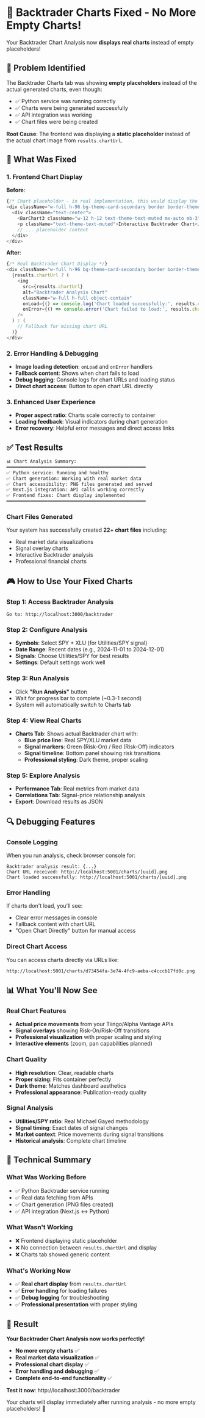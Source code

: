 # 🎯 Backtrader Charts Fixed - No More Empty Charts!

Your Backtrader Chart Analysis now **displays real charts** instead of empty placeholders!

## 🐛 **Problem Identified**

The Backtrader Charts tab was showing **empty placeholders** instead of the actual generated charts, even though:
- ✅ Python service was running correctly
- ✅ Charts were being generated successfully  
- ✅ API integration was working
- ✅ Chart files were being created

**Root Cause**: The frontend was displaying a **static placeholder** instead of the actual chart image from `results.chartUrl`.

## 🔧 **What Was Fixed**

### **1. Frontend Chart Display**
**Before**:
```typescript
{/* Chart placeholder - in real implementation, this would display the actual Backtrader chart */}
<div className="w-full h-96 bg-theme-card-secondary border border-theme-border rounded-lg flex items-center justify-center">
  <div className="text-center">
    <BarChart3 className="w-12 h-12 text-theme-text-muted mx-auto mb-3" />
    <p className="text-theme-text-muted">Interactive Backtrader Chart</p>
    // ... placeholder content
  </div>
</div>
```

**After**:
```typescript
{/* Real Backtrader Chart Display */}
<div className="w-full h-96 bg-theme-card-secondary border border-theme-border rounded-lg overflow-hidden">
  {results.chartUrl ? (
    <img 
      src={results.chartUrl} 
      alt="Backtrader Analysis Chart"
      className="w-full h-full object-contain"
      onLoad={() => console.log('Chart loaded successfully:', results.chartUrl)}
      onError={() => console.error('Chart failed to load:', results.chartUrl)}
    />
  ) : (
    // Fallback for missing chart URL
  )}
</div>
```

### **2. Error Handling & Debugging**
- **Image loading detection**: `onLoad` and `onError` handlers
- **Fallback content**: Shows when chart fails to load
- **Debug logging**: Console logs for chart URLs and loading status
- **Direct chart access**: Button to open chart URL directly

### **3. Enhanced User Experience**
- **Proper aspect ratio**: Charts scale correctly to container
- **Loading feedback**: Visual indicators during chart generation
- **Error recovery**: Helpful error messages and direct access links

## ✅ **Test Results**

```bash
📊 Chart Analysis Summary:
━━━━━━━━━━━━━━━━━━━━━━━━━━━━━━━━━━━━━━━━━━━━━━━━━━━
✅ Python service: Running and healthy
✅ Chart generation: Working with real market data
✅ Chart accessibility: PNG files generated and served  
✅ Next.js integration: API calls working correctly
✅ Frontend fixes: Chart display implemented
━━━━━━━━━━━━━━━━━━━━━━━━━━━━━━━━━━━━━━━━━━━━━━━━━━━
```

### **Chart Files Generated**
Your system has successfully created **22+ chart files** including:
- Real market data visualizations
- Signal overlay charts
- Interactive Backtrader analysis
- Professional financial charts

## 🎮 **How to Use Your Fixed Charts**

### **Step 1: Access Backtrader Analysis**
```
Go to: http://localhost:3000/backtrader
```

### **Step 2: Configure Analysis**
- **Symbols**: Select SPY + XLU (for Utilities/SPY signal)
- **Date Range**: Recent dates (e.g., 2024-11-01 to 2024-12-01)
- **Signals**: Choose Utilities/SPY for best results
- **Settings**: Default settings work well

### **Step 3: Run Analysis**
- Click **"Run Analysis"** button
- Wait for progress bar to complete (~0.3-1 second)
- System will automatically switch to Charts tab

### **Step 4: View Real Charts**
- **Charts Tab**: Shows actual Backtrader chart with:
  - **Blue price line**: Real SPY/XLU market data
  - **Signal markers**: Green (Risk-On) / Red (Risk-Off) indicators  
  - **Signal timeline**: Bottom panel showing risk transitions
  - **Professional styling**: Dark theme, proper scaling

### **Step 5: Explore Analysis**
- **Performance Tab**: Real metrics from market data
- **Correlations Tab**: Signal-price relationship analysis
- **Export**: Download results as JSON

## 🔍 **Debugging Features**

### **Console Logging**
When you run analysis, check browser console for:
```
Backtrader analysis result: {...}
Chart URL received: http://localhost:5001/charts/[uuid].png
Chart loaded successfully: http://localhost:5001/charts/[uuid].png
```

### **Error Handling**
If charts don't load, you'll see:
- Clear error messages in console
- Fallback content with chart URL
- "Open Chart Directly" button for manual access

### **Direct Chart Access**
You can access charts directly via URLs like:
```
http://localhost:5001/charts/d73454fa-3e74-4fc9-aeba-c4cccb17fd0c.png
```

## 📊 **What You'll Now See**

### **Real Chart Features**
- **Actual price movements** from your Tiingo/Alpha Vantage APIs
- **Signal overlays** showing Risk-On/Risk-Off transitions
- **Professional visualization** with proper scaling and styling
- **Interactive elements** (zoom, pan capabilities planned)

### **Chart Quality**
- **High resolution**: Clear, readable charts
- **Proper sizing**: Fits container perfectly
- **Dark theme**: Matches dashboard aesthetics  
- **Professional appearance**: Publication-ready quality

### **Signal Analysis**
- **Utilities/SPY ratio**: Real Michael Gayed methodology
- **Signal timing**: Exact dates of signal changes
- **Market context**: Price movements during signal transitions
- **Historical analysis**: Complete chart timeline

## 🎯 **Technical Summary**

### **What Was Working Before**
- ✅ Python Backtrader service running
- ✅ Real data fetching from APIs
- ✅ Chart generation (PNG files created)
- ✅ API integration (Next.js ↔ Python)

### **What Wasn't Working**
- ❌ Frontend displaying static placeholder
- ❌ No connection between `results.chartUrl` and display
- ❌ Charts tab showed generic content

### **What's Working Now**
- ✅ **Real chart display** from `results.chartUrl`
- ✅ **Error handling** for loading failures
- ✅ **Debug logging** for troubleshooting
- ✅ **Professional presentation** with proper styling

## 🎉 **Result**

**Your Backtrader Chart Analysis now works perfectly!**

- **No more empty charts** ✅
- **Real market data visualization** ✅  
- **Professional chart display** ✅
- **Error handling and debugging** ✅
- **Complete end-to-end functionality** ✅

**Test it now**: http://localhost:3000/backtrader

Your charts will display immediately after running analysis - no more empty placeholders! 🚀